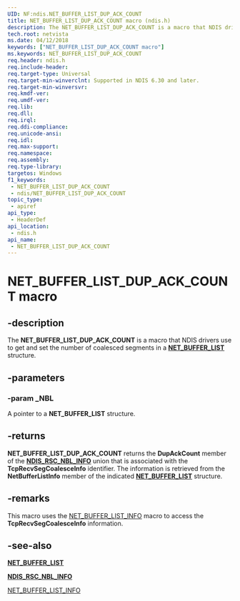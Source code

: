 ```yaml
---
UID: NF:ndis.NET_BUFFER_LIST_DUP_ACK_COUNT
title: NET_BUFFER_LIST_DUP_ACK_COUNT macro (ndis.h)
description: The NET_BUFFER_LIST_DUP_ACK_COUNT is a macro that NDIS drivers use to get and set the number of coalesced segments in a NET_BUFFER_LIST structure.
tech.root: netvista
ms.date: 04/12/2018
keywords: ["NET_BUFFER_LIST_DUP_ACK_COUNT macro"]
ms.keywords: NET_BUFFER_LIST_DUP_ACK_COUNT
req.header: ndis.h
req.include-header: 
req.target-type: Universal
req.target-min-winverclnt: Supported in NDIS 6.30 and later.
req.target-min-winversvr: 
req.kmdf-ver: 
req.umdf-ver: 
req.lib: 
req.dll: 
req.irql: 
req.ddi-compliance: 
req.unicode-ansi: 
req.idl: 
req.max-support: 
req.namespace: 
req.assembly: 
req.type-library: 
targetos: Windows
f1_keywords:
 - NET_BUFFER_LIST_DUP_ACK_COUNT
 - ndis/NET_BUFFER_LIST_DUP_ACK_COUNT
topic_type:
 - apiref
api_type:
 - HeaderDef
api_location:
 - ndis.h
api_name:
 - NET_BUFFER_LIST_DUP_ACK_COUNT
---
```


# NET_BUFFER_LIST_DUP_ACK_COUNT macro


## -description

The **NET_BUFFER_LIST_DUP_ACK_COUNT** is a macro that NDIS drivers use to get and set the number of coalesced segments in a [**NET_BUFFER_LIST**](ns-ndis-_net_buffer_list.md) structure.

## -parameters

### -param _NBL

A pointer to a **NET_BUFFER_LIST** structure.

## -returns

**NET_BUFFER_LIST_DUP_ACK_COUNT** returns the **DupAckCount** member of the [**NDIS_RSC_NBL_INFO**](ns-ndis-_ndis_rsc_nbl_info.md) union that is associated with the **TcpRecvSegCoalesceInfo** identifier. The information is retrieved from the **NetBufferListInfo** member of the indicated [**NET_BUFFER_LIST**](ns-ndis-_net_buffer_list.md) structure.

## -remarks

This macro uses the [NET_BUFFER_LIST_INFO](nf-ndis-net_buffer_list_info.md) macro to access the **TcpRecvSegCoalesceInfo** information.

## -see-also

[**NET_BUFFER_LIST**](ns-ndis-_net_buffer_list.md)

[**NDIS_RSC_NBL_INFO**](ns-ndis-_ndis_rsc_nbl_info.md)

[NET_BUFFER_LIST_INFO](nf-ndis-net_buffer_list_info.md)

